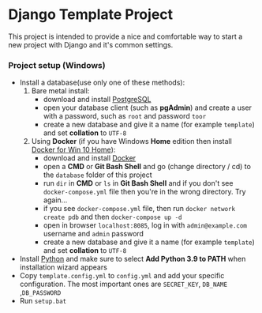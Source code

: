 # Django Template Project

This project is intended to provide a nice and comfortable way to start a
new project with Django and it's common settings.

### Project setup (Windows)
* Install a database(use only one of these methods):
    1. Bare metal install:
        * download and install [PostgreSQL]
        * open your database client (such as **pgAdmin**) and create a user with a password, such as ``root`` and password
         ``toor``
        * create a new database and give it a name (for example ``template``) and set **collation** to ``UTF-8``
    1. Using **Docker** (if you have Windows **Home** edition then install [Docker for Win 10 Home]):
        * download and install [Docker]
        * open a **CMD** or **Git Bash Shell** and go (change directory / cd) to the ``database`` folder of this project
        * run ``dir`` in **CMD** or ``ls`` in **Git Bash Shell** and if you don't see ``docker-compose.yml`` file then you're in the wrong
         directory. Try again...
        * if you see ``docker-compose.yml`` file, then run ``docker network create pdb`` and then ``docker-compose up -d``
        * open in browser ``localhost:8085``, log in with ``admin@example.com`` username and ``admin`` password
        * create a new database and give it a name (for example ``template``) and set **collation** to ``UTF-8``
* Install [Python] and make sure to select **Add Python 3.9 to PATH**
when installation wizard appears
* Copy ``template.config.yml`` to ``config.yml`` and add your specific configuration. The most important ones are ``SECRET_KEY``, ``DB_NAME
``,``DB_PASSWORD``
* Run ``setup.bat``

[MariaDB]: https://mariadb.org/download/
[PostgreSQL]: https://www.postgresql.org/download/
[Docker]: https://www.docker.com/products/docker-desktop
[Python]: https://www.python.org/downloads/
[Docker for Win 10 Home]: https://docs.docker.com/docker-for-windows/install-windows-home/?fbclid=IwAR3x-_z4-B3RbAfNliOfogpqVcZlOzQLmpOc5kgU4p0d4Tbfa43TDruWrmw
